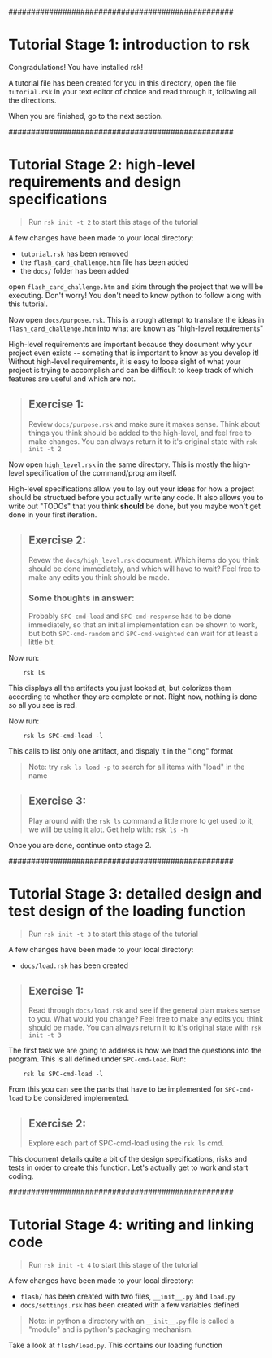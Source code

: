 
##################################################
# Tutorial Stage 1: introduction to rsk
Congradulations! You have installed rsk!

A tutorial file has been created for you in this directory, open the file
`tutorial.rsk` in your text editor of choice and read through it,
following all the directions.

When you are finished, go to the next section.

##################################################
# Tutorial Stage 2: high-level requirements and design specifications
> Run `rsk init -t 2` to start this stage of the tutorial

A few changes have been made to your local directory:
 - `tutorial.rsk` has been removed
 - the `flash_card_challenge.htm` file has been added
 - the `docs/` folder has been added
 
open `flash_card_challenge.htm` and skim through the project that we will
be executing. Don't worry! You don't need to know python to follow along
with this tutorial.

Now open `docs/purpose.rsk`. This is a rough attempt to translate the ideas
in `flash_card_challenge.htm` into what are known as "high-level requirements"

High-level requirements are important because they document why your
project even exists -- someting that is important to know as you develop it!
Without high-level requirements, it is easy to loose sight of what your project
is trying to accomplish and can be difficult to keep track of which features
are useful and which are not.

> ## Exercise 1:
> Review `docs/purpose.rsk` and make sure it makes sense. Think about things you think should
> be added to the high-level, and feel free to make changes.
> You can always return it to it's original state with `rsk init -t 2`

Now open `high_level.rsk` in the same directory. This is mostly the high-level 
specification of the command/program itself.

High-level specifications allow you to lay out your ideas for how a project
should be structued before you actually write any code. It also allows you to write out
"TODOs" that you think **should** be done, but you maybe won't get done in your
first iteration.

> ## Exercise 2:
> Revew the `docs/high_level.rsk` document. Which items do you think should be done 
> immediately, and which will have to wait? Feel free to make any edits you think 
> should be made. 
> 
> ### Some thoughts in answer:
> Probably `SPC-cmd-load` and `SPC-cmd-response` has to be done immediately, so that 
> an initial implementation can be shown to work, but both `SPC-cmd-random`
> and `SPC-cmd-weighted` can wait for at least a little bit.

Now run:
```
    rsk ls
```
    
This displays all the artifacts you just looked at, but colorizes them according
to whether they are complete or not. Right now, nothing is done so all you
see is red.

Now run:
```
    rsk ls SPC-cmd-load -l
```
    
This calls to list only one artifact, and dispaly it in the "long" format

> Note: try `rsk ls load -p` to search for all items with "load" in the name

> ## Exercise 3:
> Play around with the `rsk ls` command a little more to get used to it, we will
> be using it alot. Get help with:
>     `rsk ls -h`
    
Once you are done, continue onto stage 2.

##################################################
# Tutorial Stage 3: detailed design and test design of the loading function
> Run `rsk init -t 3` to start this stage of the tutorial

A few changes have been made to your local directory:
 - `docs/load.rsk` has been created

> ## Exercise 1:
> Read through `docs/load.rsk` and see if the general plan makes sense to you.
> What would you change? Feel free to make any edits you think should be
> made. You can always return it to it's original state with `rsk init -t 3`

The first task we are going to address is how we load the questions into
the program. This is all defined under `SPC-cmd-load`. Run:
```
    rsk ls SPC-cmd-load -l
```

From this you can see the parts that have to be implemented for `SPC-cmd-load`
to be considered implemented.

> ## Exercise 2:
> Explore each part of SPC-cmd-load using the `rsk ls` cmd.

This document details quite a bit of the design specifications, risks and tests
in order to create this function. Let's actually get to work and start coding.


##################################################
# Tutorial Stage 4: writing and linking code
> Run `rsk init -t 4` to start this stage of the tutorial

A few changes have been made to your local directory:
 - `flash/` has been created with two files, `__init__.py`
     and `load.py`
 - `docs/settings.rsk` has been created with a few variables defined
 
> Note: in python a directory with an `__init__.py` file is called a "module"
> and is python's packaging mechanism.

Take a look at `flash/load.py`. This contains our loading function
